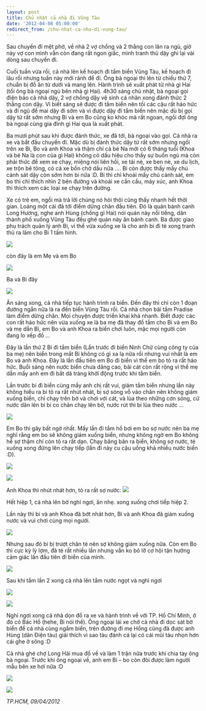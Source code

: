 ```yaml
---
layout: post
title: Chủ nhật cả nhà đi Vũng Tàu
date: '2012-04-08 05:00:00'
redirect_from: /chu-nhat-ca-nha-di-vung-tau/
---
```


Sau chuyến đi mệt phờ, về nhà 2 vợ chồng và 2 thằng con lăn ra ngủ, giờ này vợ con mình vẫn còn đang rất ngon giấc, mình tranh thủ dậy ghi lại vài dòng sau chuyến đi.

Cuối tuần vừa rồi, cả nhà lên kế hoạch đi tắm biển Vũng Tàu, kế hoạch đi lâu rồi nhưng tuần này mới rảnh để đi. Ông bà ngoại thì lên từ chiều thứ 7, chuẩn bị đồ ăn từ dưới và mang lên. Hành trình sẽ xuất phát từ nhà gì Hai (tối ông bà ngoại ngủ bên nhà gì Hai). 4h30 sáng chủ nhật, bà ngoại gọi điện báo cả nhà dậy, 2 vợ chồng dậy vệ sinh cá nhân xong đánh thức 2 thằng con dậy. Vì biết sáng sẽ được đi tắm biển nên tối các cậu rất háo hức và đi ngủ để mai dậy đi sớm và vì được dậy đi tắm biển nên mặc dù bị gọi dậy từ rất sớm nhưng Bi và em Bo cũng ko khóc mà rất ngoan, ngồi đợi ông bà ngoại cùng gia đình gì Hai qua là xuất phát.

Ba mươi phút sau khi được đánh thức, xe đã tới, bà ngoại vào gọi. Cả nhà ra xe và bắt đầu chuyến đi. Mặc dù bị đánh thức dậy từ rất sớm nhưng ngồi trên xe Bi, Bo và anh Khoa và thậm chí cả bé Na mới có 6 tháng tuổi (Khoa và bé Na là con của gì Hai) không có dấu hiệu cho thấy sự buồn ngủ mà còn phải thức để xem xe chạy, miệng nói liên hồi, xe tải nè, xe ben nè, xe du lịch, xe trộn bê tông, có cả xe bồn chở dầu nữa …. Bi còn được thấy mấy chú cảnh sát dậy còn sớm hơn bi nữa :D. Bi thì chỉ khoái mấy chú cảnh sát, em bo thì chỉ thích nhìn 2 bên đường và khoái xe cần cẩu, máy xúc, anh Khoa thì thích xem các loại xe chạy trên đường. 

Xe có trẻ em, ngồi mà trả lời chúng nó hỏi thôi cũng thấy nhanh hết thời gian. Loáng một cái đã tới điểm dừng chân đầu tiên. Đó là quán bánh canh Long Hương,  nghe anh Hùng (chồng gì Hai) nói quán này nổi tiếng, dân thành phố xuống Vũng Tàu đều ghé quán này ăn bánh canh. Ba được giao phụ trách quản lý anh Bi, vì thế vừa xuống xe là cho anh bi đi tè xong tranh thủ ra làm cho Bi 1 tấm hình.

![](https://chuyengiadinh.files.wordpress.com/2012/04/p1000282.jpg)

còn đây là em Mẹ và em Bo

![](https://chuyengiadinh.files.wordpress.com/2012/04/p1000284.jpg)

Ba và Bi đây

![](https://chuyengiadinh.files.wordpress.com/2012/04/p1000287.jpg)

Ăn sáng xong, cả nhà tiếp tục hành trình ra biển. Đến đây thì chỉ còn 1 đoạn đường ngắn nữa là ra đến biển Vũng Tàu rồi. Cả nhà chọn bãi tắm Pradise làm điểm dừng chân. Mọi chuyện được triển khai khá nhanh. Biết được các con rất háo hức nên vừa xuống xe là ba mẹ đã thay đồ tắm cho Bi và em Bo và mẹ dẫn Bi, em Bo và anh Khoa ra biển chơi luôn, mặc mọi người còn đang lo xếp đồ …

Đây là lần thứ 2 Bi đi tắm biển (Lần trước đi biển Ninh Chữ cùng công ty của ba mẹ) nên biển trong mắt Bi không có gì xa lạ nữa rồi nhưng vui nhất là em Bo và anh Khoa. Đây là lần đầu tiên em Bo đi biển vì thế em bo tỏ ra rất háo hức. Buổi sáng nên nước biển chưa dâng cao, bãi cát còn rất rộng vì thế mẹ dẫn mấy anh em đi bắt dã tràng khởi động trước khi tắm biển.

Lần trước bi đi biển cùng mấy anh chị rất vui, giám tắm biển nhưng lần này không hiểu ra bi tỏ ra rất nhút nhát, bị sợ sóng vỗ vào chân nên không giám xuống biển, chỉ chạy trên bờ và chơi với cát, và lùa theo những cơn sóng, cứ nước dân lên bì bi co chân chạy lên bờ, nước rút thì bi lùa theo nước …

![](https://chuyengiadinh.files.wordpress.com/2012/04/p1000313.jpg)

Em Bo thì gây bất ngờ nhất. Mấy lần đi tắm hồ bơi em bo sợ nước nên ba mẹ nghĩ rằng em bo sẽ không giám xuống biển, nhưng không ngờ em Bo không hề sợ thậm chí còn tỏ ra rất dạn. Chạy băng băn ra biển, không sợ nước, té xuống xong đứng lên chạy tiếp (lần đi này cu cậu uống khá nhiều nước biển :D).

![](https://chuyengiadinh.files.wordpress.com/2012/04/p1000320.jpg)

![](https://chuyengiadinh.files.wordpress.com/2012/04/p1000297.jpg)

Anh Khoa thì nhút nhát hơn, tỏ ra rất sợ nước:
![](https://chuyengiadinh.files.wordpress.com/2012/04/p1000303.jpg)

Hết hiệp 1, cả nhà lên bờ nghỉ ngơi, ăn nhẹ. xong xuống chơi tiếp hiệp 2.

Lần này thì bi và anh Khoa đã bớt nhát hơn, Bi và anh Khoa đã giám xuống nước và vui chơi cùng mọi người.

![](https://chuyengiadinh.files.wordpress.com/2012/04/p1000344.jpg)

Nhưng sau đó bi bị trượt chân té nên sợ không giám xuống nữa. Còn em Bo thì cực kỳ lỳ lợm, đã té rất nhiều lần nhưng vẫn ko bỏ lỡ cơ hội tận hưởng cảm giác lần đầu tiên đi biển của mình.
 
![](https://chuyengiadinh.files.wordpress.com/2012/04/p1000343.jpg)

Sau khi tắm lần 2 xong cả nhà lên tắm nước ngọt và nghỉ ngơi

![](https://chuyengiadinh.files.wordpress.com/2012/04/p1000351.jpg)

![](https://chuyengiadinh.files.wordpress.com/2012/04/p1000356.jpg)

Nghỉ ngơi xong cả nhà dọn đồ ra xe và hành trình về với TP. Hồ Chí Minh, ở đó có Bác Hồ (hehe, Bi nói thế). Ông ngoại lái xe chở cả nhà đi dọc sát bờ biển để cả nhà cùng ngắm biển, trên đường đi mẹ Hồng cũng đã được anh Hùng (dân Điện tàu) giải thích vì sao tàu đánh cá lại có cái mũi tàu nhọn hơn cái ghe ở sông :D

Cả nhà ghé chợ Long Hải mua đồ về và làm 1 trận nữa trước khi chia tay ông bà ngoại. Trước khi ông ngoại về, anh em Bi – bo còn đòi được làm người mẫu bên xe hơi nữa :D

![](https://chuyengiadinh.files.wordpress.com/2012/04/p1000383.jpg)

![](https://chuyengiadinh.files.wordpress.com/2012/04/p1000381.jpg)

*TP.HCM, 09/04/2012*